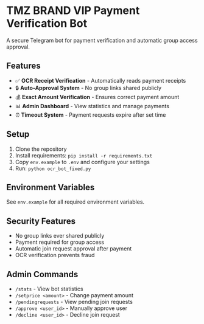 # TMZ BRAND VIP Payment Verification Bot

A secure Telegram bot for payment verification and automatic group access approval.

## Features

- ✅ **OCR Receipt Verification** - Automatically reads payment receipts
- 🔒 **Auto-Approval System** - No group links shared publicly
- 💰 **Exact Amount Verification** - Ensures correct payment amount
- 📊 **Admin Dashboard** - View statistics and manage payments
- ⏰ **Timeout System** - Payment requests expire after set time

## Setup

1. Clone the repository
2. Install requirements: `pip install -r requirements.txt`
3. Copy `env.example` to `.env` and configure your settings
4. Run: `python ocr_bot_fixed.py`

## Environment Variables

See `env.example` for all required environment variables.

## Security Features

- No group links ever shared publicly
- Payment required for group access
- Automatic join request approval after payment
- OCR verification prevents fraud

## Admin Commands

- `/stats` - View bot statistics
- `/setprice <amount>` - Change payment amount
- `/pendingrequests` - View pending join requests
- `/approve <user_id>` - Manually approve user
- `/decline <user_id>` - Decline join request
